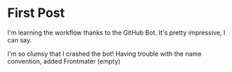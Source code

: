 ---
---

# First Post

I'm learning the workflow thanks to the GitHub Bot.  It's pretty impressive, I can say.

I'm so clumsy that
I crashed the bot!
Having trouble with the name convention, added Frontmater (empty)
